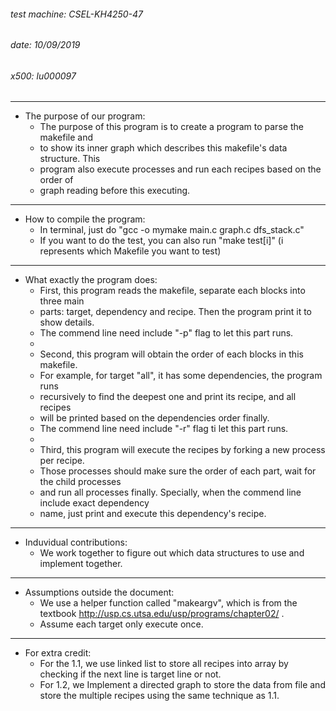 
###### test machine: CSEL-KH4250-47
###### date: 10/09/2019
###### x500: lu000097
***
* The purpose of our program:
    * The purpose of this program is to create a program to parse the makefile and  
    * to show its inner graph which describes this makefile's data structure. This
    * program also execute processes and run each recipes based on the order of
    * graph reading before this executing.

***

* How to compile the program:
    * In terminal, just do "gcc -o mymake main.c graph.c dfs_stack.c"
    * If you want to do the test, you can also run "make test[i]" (i represents which Makefile you want to test)

***


* What exactly the program does:
    * First, this program reads the makefile, separate each blocks into three main
    * parts: target, dependency and recipe. Then the program print it to show details.
    * The commend line need include "-p" flag to let this part runs.
    *
    * Second, this program will obtain the order of each blocks in this makefile.
    * For example, for target "all", it has some dependencies, the program runs
    * recursively to find the deepest one and print its recipe, and all recipes
    * will be printed based on the dependencies order finally.
    * The commend line need include "-r" flag ti let this part runs.
    *
    * Third, this program will execute the recipes by forking a new process per recipe.
    * Those processes should make sure the order of each part, wait for the child processes
    * and run all processes finally. Specially, when the commend line include exact dependency
    * name, just print and execute this dependency's recipe.

***

* Induvidual contributions:
  * We work together to figure out which data structures to use and implement together.


***


* Assumptions outside the document:
    * We use a helper function called "makeargv", which is from the textbook http://usp.cs.utsa.edu/usp/programs/chapter02/ .
    * Assume each target only execute once.

***

* For extra credit:
    * For the 1.1, we use linked list to store all recipes into array by checking if the next line is target line or not.
    * For 1.2, we Implement a directed graph to store the data from file and store the multiple recipes using the same technique as 1.1.
